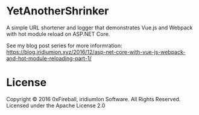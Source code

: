 
# YetAnotherShrinker

A simple URL shortener and logger that demonstrates Vue.js and Webpack with hot module reload on ASP.NET Core.

See my blog post series for more informration: <https://blog.iridiumion.xyz/2016/12/asp-net-core-with-vue-js-webpack-and-hot-module-reloading-part-1/>

# License

Copyright &copy; 2016 0xFireball, iridiumIon Software. All Rights Reserved.  
Licensed under the Apache License 2.0